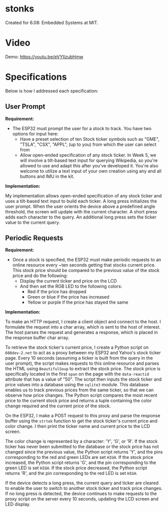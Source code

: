 # stonks
Created for 6.08: Embedded Systems at MIT.

# Video

Demo: <a href="https://youtu.be/eVYllzubHmw" target="_blank">https://youtu.be/eVYllzubHmw</a>

# Specifications

Below is how I addressed each specification:

## User Prompt

**Requirement:**

* The ESP32 must prompt the user for a stock to track. You have two options for input here:
    * Have a preset selection of ten Stock ticker symbols such as "GME", "TSLA", "CSX", "APPL", (up to you) from which the user can select from
    * Allow open-ended specification of any stock ticker. In Week 5, we will involve a tilt-based text input for querying Wikipedia, so you're allowed to use and adapt this after you've developed it. You're also welcome to utilize a text input of your own creation using any and all buttons and IMU in the kit.

**Implementation:**

My implementation allows open-ended specification of any stock ticker and uses a tilt-based text input to build each ticker. A long press initializes the user prompt.
When the user orients the device above a predefined angle threshold, the screen will update with the current character. A short press adds each character to the query. An additional long press sets the ticker value to the current query.

## Periodic Requests

**Requirement:**

* Once a stock is specified, the ESP32 must make periodic requests to an online resource every ~ten seconds getting that stocks current price. This stock price should be compared to the previous value of the stock price and do the following:
    * Display the current ticker and price on the LCD
    * And then set the RGB LED to the following colors:
        * Red if the price has dropped
        * Green or blue if the price has increased
        * Yellow or purple if the price has stayed the same

**Implementation:**

To make an HTTP request, I create a client object and connect to the host. I formulate the request into a char array, which is sent to the host of interest. The host parses the request and generates a response, which is placed in the response buffer char array.

To retrieve the stock ticker's current price, I create a Python script on `608dev-2.net` to act as a proxy between my ESP32 and Yahoo's stock ticker page. Every 10 seconds (assuming a ticker is built from the query in the user prompt), the script makes requests to this online resource and parses the HTML using 
`BeautifulSoup` to extract the stock price. The stock price is specifically located in the first `span` on the page with the `data-reactid` attribute that has a value of "50". The script then inputs the stock ticker and price values into a database using the `sqlite3` module. This database enables us to track previous prices from the same ticker, so that we can observe how price changes.
The Python script compares the most recent price to the current stock price and returns a tuple containing the color change required and the current price of the stock.

On the ESP32, I make a POST request to this proxy and parse the response buffer using the `strtok` function to get the stock ticker's current price and color change. I then print the ticker name and current price to the LCD screen.

The color change is represented by a character: 'Y', 'G', or 'R'. If the stock ticker has never been submitted to the database or the stock price has not changed since the previous value, the Python script returns 'Y', and the pins corresponding to
the red and green LEDs are set `HIGH`. If the stock price increased, the Python script returns 'G', and the pin corresponding to the green LED is set `HIGH`. If the stock price decreased, the Python script returns 'R', and the pin corresponding to the red LED
is set `HIGH`.

If the device detects a long press, the current query and ticker are cleared to enable the user to switch to another stock ticker and track price changes. If no long press is detected, the device continues to make requests to the proxy script on the server every 10 seconds, updating the LCD screen and LED display.
